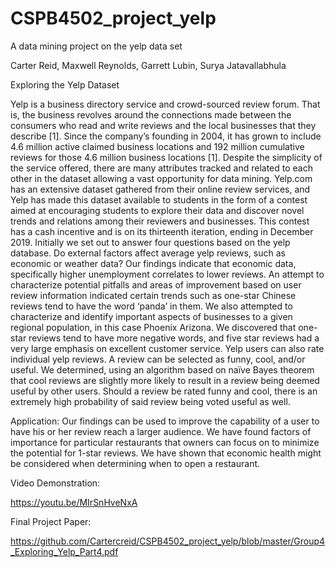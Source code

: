 # CSPB4502_project_yelp
A data mining project on the yelp data set

Carter Reid, Maxwell Reynolds, Garrett Lubin, Surya Jatavallabhula

Exploring the Yelp Dataset

Yelp is a business directory service and crowd-sourced review forum. That is, the business revolves around the connections made between the consumers who read and write reviews and the local businesses that they describe [1]. Since the company’s founding in 2004, it has grown to include 4.6 million active claimed business locations and 192 million cumulative reviews for those 4.6 million business locations [1]. 
Despite the simplicity of the service offered, there are many attributes tracked and related to each other in the dataset allowing a vast opportunity for data mining. 
Yelp.com has an extensive dataset gathered from their online review services, and Yelp has made this dataset available to students in the form of a contest aimed at encouraging students to explore their data and discover novel trends and relations among their reviewers and businesses. This contest has a cash incentive and is on its thirteenth iteration, ending in December 2019. 
Initially we set out to answer four questions based on the yelp database. Do external factors affect average yelp reviews, such as economic or weather data? Our findings indicate that economic data, specifically higher unemployment correlates to lower reviews.
An attempt to characterize potential pitfalls and areas of improvement based on user review information indicated certain trends such as one-star Chinese reviews tend to have the word ‘panda’ in them.
We also attempted to characterize and identify important aspects of businesses to a given regional population, in this case Phoenix Arizona. We discovered that one-star reviews tend to have more negative words, and five star reviews had a very large emphasis on excellent customer service.
Yelp users can also rate individual yelp reviews. A review can be selected as funny, cool, and/or useful. We determined, using an algorithm based on naïve Bayes theorem that cool reviews are slightly more likely to result in a review being deemed useful by other users. Should a review be rated funny and cool, there is an extremely high probability of said review being voted useful as well.


Application:
Our findings can be used to improve the capability of a user to have his or her review reach a larger audience. We have found factors of importance for particular restaurants that owners can focus on to minimize the potential for 1-star reviews. We have shown that economic health might be considered when determining when to open a restaurant. 

Video Demonstration:

https://youtu.be/MIrSnHveNxA

Final Project Paper:

https://github.com/Cartercreid/CSPB4502_project_yelp/blob/master/Group4_Exploring_Yelp_Part4.pdf
